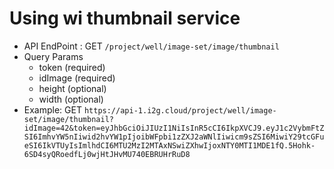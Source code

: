 # Using wi thumbnail service
- API EndPoint : 
    GET ```/project/well/image-set/image/thumbnail```
- Query Params
    + token (required)
    + idImage (required)
    + height (optional)
    + width (optional)
- Example:
    GET ```https://api-1.i2g.cloud/project/well/image-set/image/thumbnail?idImage=42&token=eyJhbGciOiJIUzI1NiIsInR5cCI6IkpXVCJ9.eyJ1c2VybmFtZSI6ImhvYW5nIiwid2hvYW1pIjoibWFpbi1zZXJ2aWNlIiwicm9sZSI6MiwiY29tcGFueSI6IkVTUyIsImlhdCI6MTU2MzI2MTAxNSwiZXhwIjoxNTY0MTI1MDE1fQ.5Hohk-6SD4syQRoedfLj0wjHtJHvMU740EBRUHrRuD8```